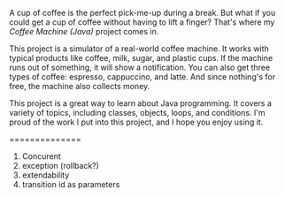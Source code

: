 A cup of coffee is the perfect pick-me-up during a break. But what if you could get a cup of coffee without having to lift a finger? That's where my *Coffee Machine (Java)* project comes in.

This project is a simulator of a real-world coffee machine. It works with typical products like coffee, milk, sugar, and plastic cups. If the machine runs out of something, it will show a notification. You can also get three types of coffee: espresso, cappuccino, and latte. And since nothing's for free, the machine also collects money.

This project is a great way to learn about Java programming. It covers a variety of topics, including classes, objects, loops, and conditions. I'm proud of the work I put into this project, and I hope you enjoy using it.

==============
1. Concurent
2. exception (rollback?)
3. extendability
4. transition id as parameters
